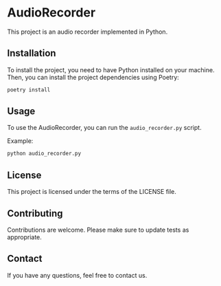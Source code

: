# AudioRecorder
This project is an audio recorder implemented in Python.

## Installation
To install the project, you need to have Python installed on your machine. Then, you can install the project dependencies using Poetry:

```sh
poetry install
```

## Usage
To use the AudioRecorder, you can run the `audio_recorder.py` script. 

Example:
```sh
python audio_recorder.py
```

## License
This project is licensed under the terms of the LICENSE file.

## Contributing
Contributions are welcome. Please make sure to update tests as appropriate.

## Contact
If you have any questions, feel free to contact us.